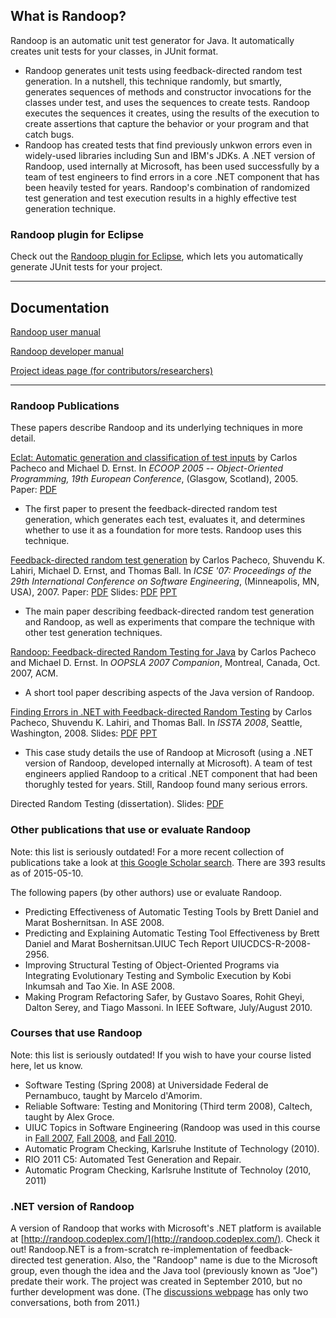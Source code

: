 ## What is Randoop? ##

Randoop is an automatic unit test generator for Java. It automatically creates unit tests for your classes, in JUnit format.

  * Randoop generates unit tests using feedback-directed random test generation. In a nutshell, this technique randomly, but smartly, generates sequences of methods and constructor invocations for the classes under test, and uses the sequences to create tests. Randoop executes the sequences it creates, using the results of the execution to create assertions that capture the behavior or your program and that catch bugs.
  * Randoop has created tests that find previously unkwon errors even in widely-used libraries including Sun and IBM's JDKs. A .NET version of Randoop, used internally at Microsoft, has been used successfully by a team of test engineers to find errors in a core .NET component that has been heavily tested for years. Randoop's combination of randomized test generation and test execution results in a highly effective test generation technique.

### Randoop plugin for Eclipse ###

Check out the [Randoop plugin for Eclipse](https://rawgit.com/randoop/randoop/master/plugin/doc/index.html), which lets you automatically generate JUnit tests for your project.


---


## Documentation ##

[Randoop user manual](https://rawgit.com/randoop/randoop/master/doc/index.html)

[Randoop developer manual](https://rawgit.com/randoop/randoop/master/doc/dev.html)

[Project ideas page (for contributors/researchers)](http://code.google.com/p/randoop/wiki/ProjectIdeas)


---

### Randoop Publications ###

These papers describe Randoop and its underlying techniques in more detail.

[Eclat: Automatic generation and classification of test inputs](http://www.cs.washington.edu/homes/mernst/pubs/classify-tests-ecoop2005-abstract.html)
by Carlos Pacheco and Michael D. Ernst. In _ECOOP 2005 -- Object-Oriented Programming, 19th European Conference_, (Glasgow, Scotland), 2005.
Paper: [PDF](http://www.cs.washington.edu/homes/mernst/pubs/classify-tests-ecoop2005.pdf)

  * The first paper to present the feedback-directed random test generation, which generates each test, evaluates it, and determines whether to use it as a foundation for more tests.  Randoop uses this technique.

[Feedback-directed random test generation](http://www.cs.washington.edu/homes/mernst/pubs/feedback-testgen-icse2007-abstract.html)
by Carlos Pacheco, Shuvendu K. Lahiri, Michael D. Ernst, and Thomas Ball. In _ICSE '07: Proceedings of the 29th International Conference on Software Engineering_, (Minneapolis, MN, USA), 2007.
Paper: [PDF](http://homes.cs.washington.edu/~mernst/pubs/feedback-testgen-icse2007.pdf)
Slides: [PDF](http://homes.cs.washington.edu/~mernst/pubs/feedback-testgen-icse2007-slides.pdf) [PPT](http://homes.cs.washington.edu/~mernst/pubs/feedback-testgen-icse2007-slides.ppt)

  * The main paper describing feedback-directed random test generation and Randoop, as well as experiments that compare the technique with other test generation techniques.

[Randoop: Feedback-directed Random Testing for Java](http://people.csail.mit.edu/cpacheco/publications/randoop_for_java-abstract.html) by Carlos Pacheco and Michael D. Ernst. In _OOPSLA 2007 Companion_, Montreal, Canada, Oct. 2007, ACM.

  * A short tool paper describing aspects of the Java version of Randoop.

[Finding Errors in .NET with Feedback-directed Random Testing](http://people.csail.mit.edu/cpacheco/publications/randoop-case-study-abstract.html) by Carlos Pacheco, Shuvendu K. Lahiri, and Thomas Ball. In _ISSTA 2008_, Seattle, Washington, 2008.
Slides: [PDF](http://randoop.googlecode.com/files/randoop_case_study_2008.pdf) [PPT](http://randoop.googlecode.com/files/randoop_case_study_2008.ppt)

  * This case study details the use of Randoop at Microsoft (using a .NET version of Randoop, developed internally at Microsoft). A team of test engineers applied Randoop to a critical .NET component that had been thorughly tested for years. Still, Randoop found many serious errors.

Directed Random Testing (dissertation).
Slides: [PDF](http://randoop.googlecode.com/files/thesis_talk_post.pdf)


### Other publications that use or evaluate Randoop ###

Note: this list is seriously outdated!  For a more recent collection of publications take a look at [this Google Scholar search](http://scholar.google.com/scholar?hl=en&q=pacheco+lahiri+ball+ernst&btnG=Search&as_sdt=0%2C5&as_ylo=&as_vis=0).
There are 393 results as of 2015-05-10.

The following papers (by other authors) use or evaluate Randoop.

  * Predicting Effectiveness of Automatic Testing Tools by Brett Daniel and Marat Boshernitsan. In ASE 2008.
  * Predicting and Explaining Automatic Testing Tool Effectiveness by Brett Daniel and Marat Boshernitsan.UIUC Tech Report UIUCDCS-R-2008-2956.
  * Improving Structural Testing of Object-Oriented Programs via Integrating Evolutionary Testing and Symbolic Execution by Kobi Inkumsah and Tao Xie. In ASE 2008.
  * Making Program Refactoring Safer, by Gustavo Soares, Rohit Gheyi, Dalton Serey, and Tiago Massoni. In IEEE Software, July/August 2010.

### Courses that use Randoop ###

Note: this list is seriously outdated!
If you wish to have your course listed here, let us know.

  * Software Testing (Spring 2008) at Universidade Federal de Pernambuco, taught by Marcelo d'Amorim.
  * Reliable Software: Testing and Monitoring (Third term 2008), Caltech, taught by Alex Groce.
  * UIUC Topics in Software Engineering (Randoop was used in this course in [Fall 2007](https://agora.cs.illinois.edu/display/cs527/Home), [Fall 2008](https://agora.cs.illinois.edu/display/cs527fa08/Home), and [Fall 2010](https://agora.cs.illinois.edu/display/cs527fa10/Home).
  * Automatic Program Checking, Karlsruhe Institute of Technology (2010).
  * RIO 2011 C5: Automated Test Generation and Repair.
  * Automatic Program Checking, Karlsruhe Institute of Technoloy (2010, 2011)




### .NET version of Randoop ###

A version of Randoop that works with Microsoft's .NET platform is available at [http://randoop.codeplex.com/](http://randoop.codeplex.com/).  Check it out!  Randoop.NET is a from-scratch re-implementation of feedback-directed test generation.  Also, the "Randoop" name is due to the Microsoft group, even though the idea and the Java tool (previously known as "Joe") predate their work.  The project was created in September 2010, but no further development was done.  (The [discussions webpage](http://randoop.codeplex.com/discussions) has only two conversations, both from 2011.)
